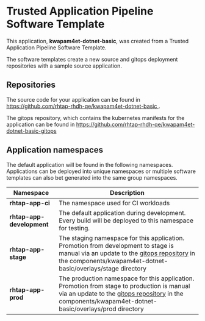# Trusted Application Pipeline Software Template

This application, **kwapam4et-dotnet-basic**, was created from a Trusted Application Pipeline Software Template.

The software templates create a new source and gitops deployment repositories with a sample source application. 

## Repositories

The source code for your application can be found in [https://github.com/rhtap-rhdh-qe/kwapam4et-dotnet-basic ](https://github.com/rhtap-rhdh-qe/kwapam4et-dotnet-basic ).
 
The gitops repository, which contains the kubernetes manifests for the application can be found in 
[https://github.com/rhtap-rhdh-qe/kwapam4et-dotnet-basic-gitops ](https://github.com/rhtap-rhdh-qe/kwapam4et-dotnet-basic-gitops ) 

## Application namespaces 

The default application will be found in the following namespaces. Applications can be deployed into unique namespaces or multiple software templates can also bet generated into the same group namespaces.  

|  Namespace   |  Description   |  
| -------- | -------- |
| **rhtap-app-ci** | The namespace used for CI workloads |
| **rhtap-app-development** | The default application during development. Every build will be deployed to this namespace for testing. |
| **rhtap-app-stage** | The staging namespace for this application. Promotion from development to stage is manual via an update to the [gitops repository](https://github.com/rhtap-rhdh-qe/kwapam4et-dotnet-basic-gitops ) in the components/kwapam4et-dotnet-basic/overlays/stage directory |
| **rhtap-app-prod** | The production namespace for this application. Promotion from stage to production is manual via an update to the [gitops repository](https://github.com/rhtap-rhdh-qe/kwapam4et-dotnet-basic-gitops ) in the components/kwapam4et-dotnet-basic/overlays/prod directory |